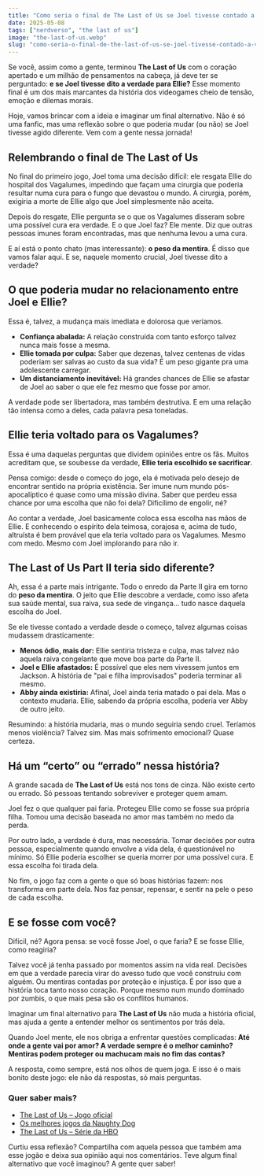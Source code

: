 ```yaml
---
title: "Como seria o final de The Last of Us se Joel tivesse contado a verdade para Ellie?"
date: 2025-05-08
tags: ["nerdverso", "the last of us"]
image: "the-last-of-us.webp"
slug: "como-seria-o-final-de-the-last-of-us-se-joel-tivesse-contado-a-verdade-para-ellie"
---
```


Se você, assim como a gente, terminou **The Last of Us** com o coração apertado e um milhão de pensamentos na cabeça, já deve ter se perguntado: **e se Joel tivesse dito a verdade para Ellie?** Esse momento final é um dos mais marcantes da história dos videogames cheio de tensão, emoção e dilemas morais.

Hoje, vamos brincar com a ideia e imaginar um final alternativo. Não é só uma fanfic, mas uma reflexão sobre o que poderia mudar (ou não) se Joel tivesse agido diferente. Vem com a gente nessa jornada!

## Relembrando o final de The Last of Us

No final do primeiro jogo, Joel toma uma decisão difícil: ele resgata Ellie do hospital dos Vagalumes, impedindo que façam uma cirurgia que poderia resultar numa cura para o fungo que devastou o mundo. A cirurgia, porém, exigiria a morte de Ellie algo que Joel simplesmente não aceita.

Depois do resgate, Ellie pergunta se o que os Vagalumes disseram sobre uma possível cura era verdade. E o que Joel faz? Ele mente. Diz que outras pessoas imunes foram encontradas, mas que nenhuma levou a uma cura.

E aí está o ponto chato (mas interessante): **o peso da mentira**. É disso que vamos falar aqui. E se, naquele momento crucial, Joel tivesse dito a verdade?

## O que poderia mudar no relacionamento entre Joel e Ellie?

Essa é, talvez, a mudança mais imediata e dolorosa que veríamos.

*   **Confiança abalada:** A relação construída com tanto esforço talvez nunca mais fosse a mesma.
*   **Ellie tomada por culpa:** Saber que dezenas, talvez centenas de vidas poderiam ser salvas ao custo da sua vida? É um peso gigante pra uma adolescente carregar.
*   **Um distanciamento inevitável:** Há grandes chances de Ellie se afastar de Joel ao saber o que ele fez mesmo que fosse por amor.

A verdade pode ser libertadora, mas também destrutiva. E em uma relação tão intensa como a deles, cada palavra pesa toneladas.

## Ellie teria voltado para os Vagalumes?

Essa é uma daquelas perguntas que dividem opiniões entre os fãs. Muitos acreditam que, se soubesse da verdade, **Ellie teria escolhido se sacrificar**.

Pensa comigo: desde o começo do jogo, ela é motivada pelo desejo de encontrar sentido na própria existência. Ser imune num mundo pós-apocalíptico é quase como uma missão divina. Saber que perdeu essa chance por uma escolha que não foi dela? Dificílimo de engolir, né?

Ao contar a verdade, Joel basicamente coloca essa escolha nas mãos de Ellie. E conhecendo o espírito dela teimosa, corajosa e, acima de tudo, altruísta é bem provável que ela teria voltado para os Vagalumes. Mesmo com medo. Mesmo com Joel implorando para não ir.

## The Last of Us Part II teria sido diferente?

Ah, essa é a parte mais intrigante. Todo o enredo da Parte II gira em torno do **peso da mentira**. O jeito que Ellie descobre a verdade, como isso afeta sua saúde mental, sua raiva, sua sede de vingança... tudo nasce daquela escolha do Joel.

Se ele tivesse contado a verdade desde o começo, talvez algumas coisas mudassem drasticamente:

*   **Menos ódio, mais dor:** Ellie sentiria tristeza e culpa, mas talvez não aquela raiva congelante que move boa parte da Parte II.
*   **Joel e Ellie afastados:** É possível que eles nem vivessem juntos em Jackson. A história de "pai e filha improvisados" poderia terminar ali mesmo.
*   **Abby ainda existiria:** Afinal, Joel ainda teria matado o pai dela. Mas o contexto mudaria. Ellie, sabendo da própria escolha, poderia ver Abby de outro jeito.

Resumindo: a história mudaria, mas o mundo seguiria sendo cruel. Teríamos menos violência? Talvez sim. Mas mais sofrimento emocional? Quase certeza.

## Há um “certo” ou “errado” nessa história?

A grande sacada de **The Last of Us** está nos tons de cinza. Não existe certo ou errado. Só pessoas tentando sobreviver e proteger quem amam.

Joel fez o que qualquer pai faria. Protegeu Ellie como se fosse sua própria filha. Tomou uma decisão baseada no amor mas também no medo da perda.

Por outro lado, a verdade é dura, mas necessária. Tomar decisões por outra pessoa, especialmente quando envolve a vida dela, é questionável no mínimo. Só Ellie poderia escolher se queria morrer por uma possível cura. E essa escolha foi tirada dela.

No fim, o jogo faz com a gente o que só boas histórias fazem: nos transforma em parte dela. Nos faz pensar, repensar, e sentir na pele o peso de cada escolha.

## E se fosse com você?

Difícil, né? Agora pensa: se você fosse Joel, o que faria? E se fosse Ellie, como reagiria?

Talvez você já tenha passado por momentos assim na vida real. Decisões em que a verdade parecia virar do avesso tudo que você construiu com alguém. Ou mentiras contadas por proteção e injustiça. É por isso que a história toca tanto nosso coração. Porque mesmo num mundo dominado por zumbis, o que mais pesa são os conflitos humanos.

Imaginar um final alternativo para **The Last of Us** não muda a história oficial, mas ajuda a gente a entender melhor os sentimentos por trás dela.

Quando Joel mente, ele nos obriga a enfrentar questões complicadas: **Até onde a gente vai por amor? A verdade sempre é o melhor caminho? Mentiras podem proteger ou machucam mais no fim das contas?**

A resposta, como sempre, está nos olhos de quem joga. E isso é o mais bonito deste jogo: ele não dá respostas, só mais perguntas.

### Quer saber mais?

*   [The Last of Us – Jogo oficial](https://www.playstation.com/pt-br/games/the-last-of-us-part-i/)
*   [Os melhores jogos da Naughty Dog](https://nerdatico.com.br/melhores-jogos-da-naughty-dog)
*   [The Last of Us – Série da HBO](https://www.hbo.com/the-last-of-us)

Curtiu essa reflexão? Compartilha com aquela pessoa que também ama esse jogão e deixa sua opinião aqui nos comentários. Teve algum final alternativo que você imaginou? A gente quer saber!